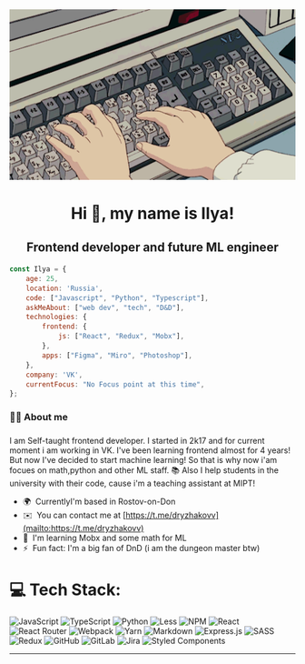 <div align="center">
  <img height="300" width="600" src="./codeImg.gif"  />
</div>

###

<h1 align="center">Hi 👋, my name is Ilya!</h1>

###

<h2 align="center">Frontend developer and future ML engineer</h2>

```javascript
const Ilya = {
    age: 25,
    location: 'Russia',
    code: ["Javascript", "Python", "Typescript"],
    askMeAbout: ["web dev", "tech", "D&D"],
    technologies: {
        frontend: {
            js: ["React", "Redux", "Mobx"],
        },
        apps: ["Figma", "Miro", "Photoshop"],
    },
    company: 'VK',
    currentFocus: "No Focus point at this time",
};
```

###

<h3 align="left">👩‍💻 About me</h3>

###

<p align="left">I am Self-taught frontend developer. I started in 2k17 and for current moment i am working in VK. I've been learning frontend almost for 4 years! But now I've decided to start machine learning! So that is why now i'am focues on math,python and other ML staff. 📚 Also I help students in the university with their code, cause i'm a teaching assistant at MIPT!</p>


* 🌍  CurrentlyI'm based in Rostov-on-Don
* ✉️  You can contact me at [https://t.me/dryzhakovv](mailto:https://t.me/dryzhakovv)
* 🧠  I'm learning Mobx and some math for ML
* ⚡  Fun fact: I'm a big fan of DnD (i am the dungeon master btw)


# 💻 Tech Stack:
![JavaScript](https://img.shields.io/badge/javascript-%23323330.svg?style=for-the-badge&logo=javascript&logoColor=%23F7DF1E) ![TypeScript](https://img.shields.io/badge/typescript-%23007ACC.svg?style=for-the-badge&logo=typescript&logoColor=white) ![Python](https://img.shields.io/badge/python-3670A0?style=for-the-badge&logo=python&logoColor=ffdd54) ![Less](https://img.shields.io/badge/less-2B4C80?style=for-the-badge&logo=less&logoColor=white) ![NPM](https://img.shields.io/badge/NPM-%23CB3837.svg?style=for-the-badge&logo=npm&logoColor=white) ![React](https://img.shields.io/badge/react-%2320232a.svg?style=for-the-badge&logo=react&logoColor=%2361DAFB) ![React Router](https://img.shields.io/badge/React_Router-CA4245?style=for-the-badge&logo=react-router&logoColor=white) ![Webpack](https://img.shields.io/badge/webpack-%238DD6F9.svg?style=for-the-badge&logo=webpack&logoColor=black) ![Yarn](https://img.shields.io/badge/yarn-%232C8EBB.svg?style=for-the-badge&logo=yarn&logoColor=white) ![Markdown](https://img.shields.io/badge/markdown-%23000000.svg?style=for-the-badge&logo=markdown&logoColor=white) ![Express.js](https://img.shields.io/badge/express.js-%23404d59.svg?style=for-the-badge&logo=express&logoColor=%2361DAFB) ![SASS](https://img.shields.io/badge/SASS-hotpink.svg?style=for-the-badge&logo=SASS&logoColor=white) ![Redux](https://img.shields.io/badge/redux-%23593d88.svg?style=for-the-badge&logo=redux&logoColor=white) ![GitHub](https://img.shields.io/badge/github-%23121011.svg?style=for-the-badge&logo=github&logoColor=white) ![GitLab](https://img.shields.io/badge/gitlab-%23181717.svg?style=for-the-badge&logo=gitlab&logoColor=white) ![Jira](https://img.shields.io/badge/jira-%230A0FFF.svg?style=for-the-badge&logo=jira&logoColor=white) ![Styled Components](https://img.shields.io/badge/styled--components-DB7093?style=for-the-badge&logo=styled-components&logoColor=white)

---

